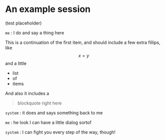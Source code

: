 
# An example session

(test placeholder)

`me`
: I do and say a thing here

  This is a continuation of the first item, and should include a few extra fillips, like $$x=y$$ and a little

  - list
  - of
  - items
  
  And also it includes a

  > blockquote right here


`system`
: it does and says something back to me

`me`
: he look I can have a little dialog sortof

`system`
: I can fight you every step of the way, though!